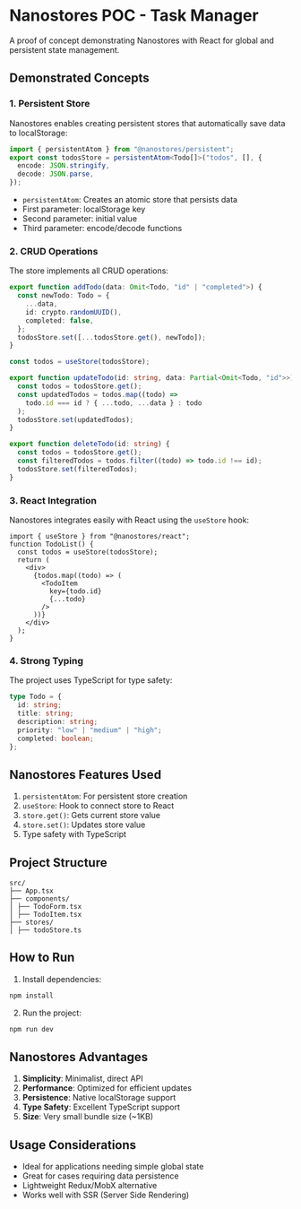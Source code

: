 # Nanostores POC - Task Manager

A proof of concept demonstrating Nanostores with React for global and persistent state management.

## Demonstrated Concepts

### 1. Persistent Store

Nanostores enables creating persistent stores that automatically save data to localStorage:

```ts
import { persistentAtom } from "@nanostores/persistent";
export const todosStore = persistentAtom<Todo[]>("todos", [], {
  encode: JSON.stringify,
  decode: JSON.parse,
});
```

- `persistentAtom`: Creates an atomic store that persists data
- First parameter: localStorage key
- Second parameter: initial value
- Third parameter: encode/decode functions

### 2. CRUD Operations

The store implements all CRUD operations:

```ts
export function addTodo(data: Omit<Todo, "id" | "completed">) {
  const newTodo: Todo = {
    ...data,
    id: crypto.randomUUID(),
    completed: false,
  };
  todosStore.set([...todosStore.get(), newTodo]);
}

const todos = useStore(todosStore);

export function updateTodo(id: string, data: Partial<Omit<Todo, "id">>) {
  const todos = todosStore.get();
  const updatedTodos = todos.map((todo) =>
    todo.id === id ? { ...todo, ...data } : todo
  );
  todosStore.set(updatedTodos);
}

export function deleteTodo(id: string) {
  const todos = todosStore.get();
  const filteredTodos = todos.filter((todo) => todo.id !== id);
  todosStore.set(filteredTodos);
}
```

### 3. React Integration

Nanostores integrates easily with React using the `useStore` hook:

```tsx
import { useStore } from "@nanostores/react";
function TodoList() {
  const todos = useStore(todosStore);
  return (
    <div>
      {todos.map((todo) => (
        <TodoItem
          key={todo.id}
          {...todo}
        />
      ))}
    </div>
  );
}
```

### 4. Strong Typing

The project uses TypeScript for type safety:

```ts
type Todo = {
  id: string;
  title: string;
  description: string;
  priority: "low" | "medium" | "high";
  completed: boolean;
};
```

## Nanostores Features Used

1. `persistentAtom`: For persistent store creation
2. `useStore`: Hook to connect store to React
3. `store.get()`: Gets current store value
4. `store.set()`: Updates store value
5. Type safety with TypeScript

## Project Structure

```
src/
├── App.tsx
├── components/
│ ├── TodoForm.tsx
│ ├── TodoItem.tsx
├── stores/
│ ├── todoStore.ts
```

## How to Run

1. Install dependencies:

```bash
npm install
```

2. Run the project:

```bash
npm run dev
```

## Nanostores Advantages

1. **Simplicity**: Minimalist, direct API
2. **Performance**: Optimized for efficient updates
3. **Persistence**: Native localStorage support
4. **Type Safety**: Excellent TypeScript support
5. **Size**: Very small bundle size (~1KB)

## Usage Considerations

- Ideal for applications needing simple global state
- Great for cases requiring data persistence
- Lightweight Redux/MobX alternative
- Works well with SSR (Server Side Rendering)
